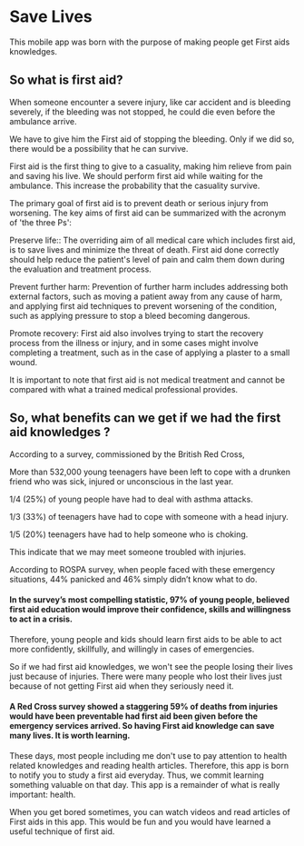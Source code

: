 # Save Lives

This mobile app was born with the purpose of making people get First aids knowledges.

## So what is first aid?

When someone encounter a severe injury,  like car accident and is bleeding severely, if the bleeding was not stopped, he could die even before the ambulance arrive. 

We have to give him the First aid of stopping the bleeding. Only if we did so, there would be a possibility that he can survive. 

First aid is the first thing to give to a casuality, making him relieve from pain and saving his live. We should perform first aid while waiting for the ambulance. This increase the probability that the casuality survive.

The primary goal of first aid is to prevent death or serious injury from worsening. The key aims of first aid can be summarized with the acronym of 'the three Ps':

Preserve life:: The overriding aim of all medical care which includes first aid, is to save lives and minimize the threat of death. First aid done correctly should help reduce the patient's level of pain and calm them down during the evaluation and treatment process.

Prevent further harm: Prevention of further harm includes addressing both external factors, such as moving a patient away from any cause of harm, and applying first aid techniques to prevent worsening of the condition, such as applying pressure to stop a bleed becoming dangerous.

Promote recovery: First aid also involves trying to start the recovery process from the illness or injury, and in some cases might involve completing a treatment, such as in the case of applying a plaster to a small wound.

It is important to note that first aid is not medical treatment and cannot be compared with what a trained medical professional provides.

## So, what benefits can we get if we had the first aid knowledges ?


According to a survey, commissioned by the British Red Cross,

More than 532,000 young teenagers have been left to cope with a drunken friend who was sick, injured or unconscious in the last year.

1/4 (25%) of young people have had to deal with asthma attacks.

1/3 (33%) of teenagers have had to cope with someone with a head injury.

1/5 (20%) teenagers have had to help someone who is choking.

This indicate that we may meet someone troubled with injuries.

According to ROSPA survey, when people faced with these emergency situations, 44% panicked and 46% simply didn’t know what to do.

#### In the survey’s most compelling statistic, 97% of young people, believed first aid education would improve their confidence, skills and willingness to act in a crisis.

Therefore, young people and kids should learn first aids to be able to act more confidently, skillfully, and willingly in cases of emergencies.

So if we had first aid knowledges, we won't see the people losing their lives just because of injuries. There were many people who lost their lives just because of not getting First aid when they seriously need it. 

#### A Red Cross survey showed a staggering 59% of deaths from injuries would have been preventable had first aid been given before the emergency services arrived. So having First aid knowledge can save many lives. It is worth learning.

These days, most people including me don't use to pay attention to health related knowledges and reading health articles. Therefore, this app is born to notify you to study a first aid everyday. Thus, we commit learning something valuable on that day. This app is a remainder of what is really important: health.

When you get bored sometimes, you can watch videos and read articles of First aids in this app. This would be fun and you would have learned a useful technique of first aid.
